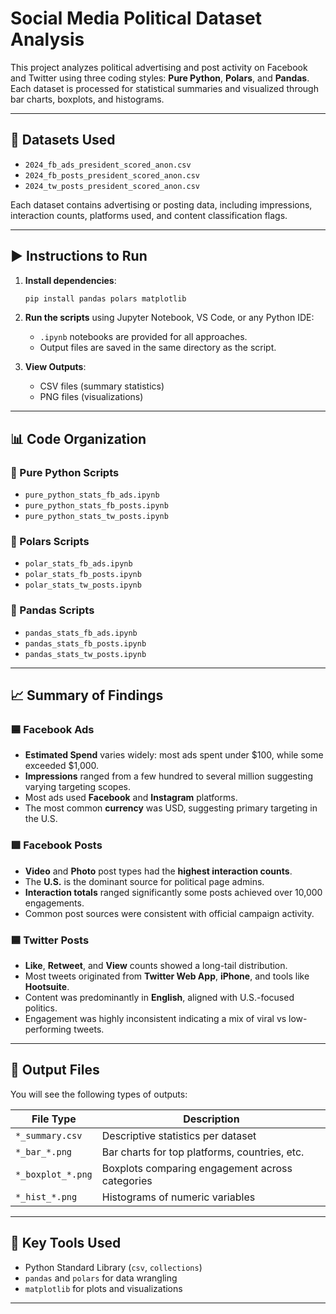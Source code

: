 # Social Media Political Dataset Analysis

This project analyzes political advertising and post activity on Facebook and Twitter using three coding styles: **Pure Python**, **Polars**, and **Pandas**. Each dataset is processed for statistical summaries and visualized through bar charts, boxplots, and histograms.

---

## 📂 Datasets Used

- `2024_fb_ads_president_scored_anon.csv`
- `2024_fb_posts_president_scored_anon.csv`
- `2024_tw_posts_president_scored_anon.csv`

Each dataset contains advertising or posting data, including impressions, interaction counts, platforms used, and content classification flags.

---

## ▶️ Instructions to Run

1. **Install dependencies**:
   ```bash
   pip install pandas polars matplotlib
   ```

2. **Run the scripts** using Jupyter Notebook, VS Code, or any Python IDE:
   - `.ipynb` notebooks are provided for all approaches.
   - Output files are saved in the same directory as the script.

3. **View Outputs**:
   - CSV files (summary statistics)
   - PNG files (visualizations)

---

## 📊 Code Organization

### 🔹 Pure Python Scripts
- `pure_python_stats_fb_ads.ipynb`
- `pure_python_stats_fb_posts.ipynb`
- `pure_python_stats_tw_posts.ipynb`

### 🔹 Polars Scripts
- `polar_stats_fb_ads.ipynb`
- `polar_stats_fb_posts.ipynb`
- `polar_stats_tw_posts.ipynb`

### 🔹 Pandas Scripts
- `pandas_stats_fb_ads.ipynb`
- `pandas_stats_fb_posts.ipynb`
- `pandas_stats_tw_posts.ipynb`

---

## 📈 Summary of Findings

### 🟦 Facebook Ads
- **Estimated Spend** varies widely: most ads spent under $100, while some exceeded $1,000.
- **Impressions** ranged from a few hundred to several million suggesting varying targeting scopes.
- Most ads used **Facebook** and **Instagram** platforms.
- The most common **currency** was USD, suggesting primary targeting in the U.S.

### 🟩 Facebook Posts
- **Video** and **Photo** post types had the **highest interaction counts**.
- The **U.S.** is the dominant source for political page admins.
- **Interaction totals** ranged significantly some posts achieved over 10,000 engagements.
- Common post sources were consistent with official campaign activity.

### 🟦 Twitter Posts
- **Like**, **Retweet**, and **View** counts showed a long-tail distribution.
- Most tweets originated from **Twitter Web App**, **iPhone**, and tools like **Hootsuite**.
- Content was predominantly in **English**, aligned with U.S.-focused politics.
- Engagement was highly inconsistent indicating a mix of viral vs low-performing tweets.

---

## 📁 Output Files

You will see the following types of outputs:

| File Type         | Description                                        |
|-------------------|----------------------------------------------------|
| `*_summary.csv`   | Descriptive statistics per dataset                 |
| `*_bar_*.png`     | Bar charts for top platforms, countries, etc.      |
| `*_boxplot_*.png` | Boxplots comparing engagement across categories    |
| `*_hist_*.png`    | Histograms of numeric variables                    |

---

## 🧠 Key Tools Used

- Python Standard Library (`csv`, `collections`)
- `pandas` and `polars` for data wrangling
- `matplotlib` for plots and visualizations

---
